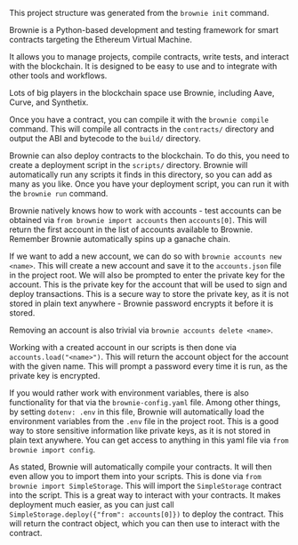 This project structure was generated from the `brownie init` command.

Brownie is a Python-based development and testing framework for smart contracts targeting the Ethereum Virtual Machine.

It allows you to manage projects, compile contracts, write tests, and interact with the blockchain.
It is designed to be easy to use and to integrate with other tools and workflows.

Lots of big players in the blockchain space use Brownie, including Aave, Curve, and Synthetix.

Once you have a contract, you can compile it with the `brownie compile` command.
This will compile all contracts in the `contracts/` directory and output the ABI and bytecode to the `build/` directory.

Brownie can also deploy contracts to the blockchain. To do this, you need to create a deployment script in the `scripts/` directory.
Brownie will automatically run any scripts it finds in this directory, so you can add as many as you like.
Once you have your deployment script, you can run it with the `brownie run` command.

Brownie natively knows how to work with accounts - test accounts can be obtained via `from brownie import accounts` then `accounts[0]`. This will return the first account in the list of accounts available to Brownie. Remember Brownie automatically spins up a ganache chain. 

If we want to add a new account, we can do so with `brownie accounts new <name>`. This will create a new account and save it to the `accounts.json` file in the project root. We will also be prompted to enter the private key for the account. This is the private key for the account that will be used to sign and deploy transactions. This is a secure way to store the private key, as it is not stored in plain text anywhere - Brownie password encrypts it before it is stored.

Removing an account is also trivial via `brownie accounts delete <name>`.

Working with a created account in our scripts is then done via `accounts.load("<name>")`. This will return the account object for the account with the given name. This will prompt a password every time it is run, as the private key is encrypted.

If you would rather work with environment variables, there is also functionality for that via the `brownie-config.yaml` file. Among other things, by setting `dotenv: .env` in this file, Brownie will automatically load the environment variables from the `.env` file in the project root. This is a good way to store sensitive information like private keys, as it is not stored in plain text anywhere. You can get access to anything in this yaml file via `from brownie import config`.

As stated, Brownie will automatically compile your contracts. It will then even allow you to import them into your scripts. This is done via `from brownie import SimpleStorage`. This will import the `SimpleStorage` contract into the script. This is a great way to interact with your contracts. It makes deployment much easier, as you can just call `SimpleStorage.deploy({"from": accounts[0]})` to deploy the contract. This will return the contract object, which you can then use to interact with the contract. 
